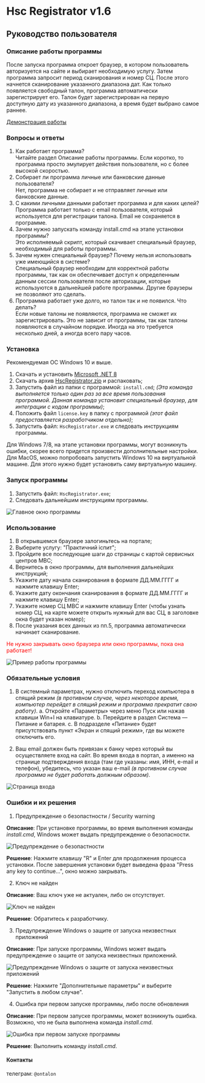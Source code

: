 # Hsc Registrator v1.6
## Руководство пользователя

### Описание работы программы
После запуска программа откроет браузер, в котором пользователь авторизуется на сайте и выбирает необходимую услугу. Затем программа запросит период сканирования и номер СЦ. После этого начнется сканирование указанного диапазона дат. Как только появляется свободный талон, программа автоматически зарегистрирует его. Талон будет зарегистрирован на первую доступную дату из указанного диапазона, а время будет выбрано самое раннее.

[Демонстрация работы](https://drive.google.com/file/d/156A9jxGFJBSYcUNO6NYLbXoSq48yEVPE/view?usp=drive_link)

### Вопросы и ответы
1. Как работает программа?\
   Читайте раздел Описание работы программы. Если коротко, то программа просто эмулирует действия пользователя, но с более высокой скоростью.
2. Собирает ли программа личные или банковские данные пользователя?\
   Нет, программа не собирает и не отправляет личные или банковские данные.
3. С какими личными данными работает программа и для каких целей?\
   Программа работает только с email пользователя, который используется для регистрации талона. Email не сохраняется в программе.
4. Зачем нужно запускать команду install.cmd на этапе установки программы?\
   Это исполняемый скрипт, который скачивает специальный браузер, необходимый для работы программы.
5. Зачем нужен специальный браузер? Почему нельзя использовать уже имеющийся в системе?\
   Специальный браузер необходим для корректной работы программы, так как он обеспечивает доступ к определенным данным сессии пользователя после авторизации, которые используются в дальнейшей работе программы. Другие браузеры не позволяют это сделать.
6. Программа работает уже долго, но талон так и не появился. Что делать?\
   Если новые талоны не появляются, программа не сможет их зарегистрировать. Это не зависит от программы, так как талоны появляются в случайном порядке. Иногда на это требуется несколько дней, а иногда всего пару часов.

### Установка
Рекомендуемая ОС Windows 10 и выше.

1. Скачать и установить [Microsoft .NET 8](https://dotnet.microsoft.com/en-us/download/dotnet/thank-you/runtime-desktop-8.0.7-windows-x64-installer)
2. Скачать архив [HscRegistrator.zip](https://github.com/thor836/HscRegistratorApp/releases/tag/v1.6) и распаковать;
3. Запустить файл из папки с программой: <code>install.cmd</code>;
*(Эта команда выполняется только один раз за все время пользования программой. Данная команда установит специальный браузер, для интеграции с кодом программы)*;
4. Положить файл <code>license.key</code> в папку с программой *(этот файл предоставляется разработчиком отдельно)*;
5. Запустить файл: <code>HscRegistrator.exe</code> и следовать инструкциям программы.

Для Windows 7/8, на этапе установки программы, могут возникнуть ошибки, скорее всего придется произвести дополнительные настройки.\
Для MacOS, можно попробовать запустить Windows 10 на виртуальной машине. Для этого нужно будет установить саму виртуальную машину.

### Запуск программы

1. Запустить файл: <code>HscRegistrator.exe</code>;
2. Следовать дальнейшим инструкциям программы.

![Главное окно программы](./img/screenshot_1.png)

### Использование

1. В открывшемся браузере залогиньтесь на портале;
2. Выберите услугу: "Практичний іспит";
3. Пройдите все последующие шаги до страницы с картой сервисных центров МВС;
4. Вернитесь в окно программы, для выполнения дальнейших инструкций;
5. Укажите дату начала сканирования в формате ДД.ММ.ГГГГ и нажмите клавишу Enter;
6. Укажите дату окончания сканирования в формате ДД.ММ.ГГГГ и нажмите клавишу Enter;
7. Укажите номер СЦ МВС и нажмите клавишу Enter (чтобы узнать номер СЦ, на карте можете открыть нужный для вас СЦ, в заголовке окна будет указан номер);
8. После указания всех данных из пп.5, программа автоматически начинает сканирование.

<font color="red">Не нужно закрывать окно браузера или окно программы, пока она работает!</font>

![Пример работы программы](./img/screenshot_2.png)

### Обязательные условия

1.	В системный параметрах, нужно отключить переход компьютера в спящий режим *(в противном случае, через некоторое время, компьютер перейдет в спящий режим и программа прекратит свою работу)*.
    a.	Откройте «Параметры» через меню Пуск или нажав клавиши Win+I на клавиатуре.
    b.	Перейдите в раздел Система — Питание и батарея. 
    c.	В подразделе «Питание» будет присутствовать пункт «Экран и спящий режим», где вы можете отключить его.

2. Ваш email должен быть привязан к банку через который вы осуществляете вход на сайт. Во время входа в портал, а именно на странице подтверждения входа (там где указаны: имя, ИНН, e-mail и телефон), убедитесь, что указан ваш e-mail *(в противном случае программа не будет работать должным образом)*.

![Страница входа](./img/screenshot__3.png)

### Ошибки и их решения
1. Предупреждение о безопастности / Security warning

**Описание**: При установке программы, во время выполнения команды *install.cmd*, Windows может выдать предупреждение о безопасности.

![Предупреждение о безопастности](./img/screenshot_5.png)

**Решение**: Нажмите клавишу "R" и Enter для продолжения процесса установки. После завершения установки будет выведена фраза "Press any key to continue...", окно можно закрывать.

2. Ключ не найден

**Описание**: Ваш ключ уже не актуален, либо он отсутствует.

![Ключ не найден](./img/screenshot_4.png)

**Решение**: Обратитесь к разработчику.

3. Предупреждение Windows о защите от запуска неизвестных приложений

**Описание**: При запуске программы, Windows может выдать предупреждение о защите от запуска неизвестных приложений.

![Предупреждение Windows о защите от запуска неизвестных приложений](./img/screenshot_6.png)

**Решение**: Нажмите "Дополнительные параметры" и выберите "Запустить в любом случае".

4. Ошибка при первом запуске программы, либо после обновления

**Описание**: При первом запуске программы, может возникнуть ошибка. Возможно, что не была выполнена команда *install.cmd*. 

![Ошибка при первом запуске программы](./img/screenshot_7.png)

**Решение**: Выполнить команду *install.cmd*.

#### Контакты

телеграм: <code>@ontalon</code>


